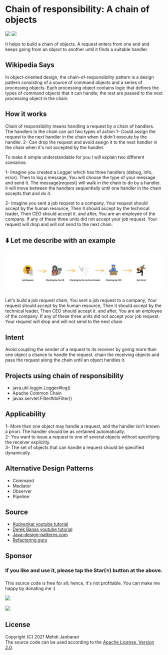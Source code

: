 # Chain of responsibility: A chain of objects
[![](https://img.shields.io/badge/GOF-blue.svg?style=flat)](https://github.com/janbarari/chainofresponsibilitypattern)
[![](https://img.shields.io/badge/Behavioral-green.svg?style=flat)](https://github.com/janbarari/chainofresponsibilitypattern)

It helps to build a chain of objects. A request enters from one end and keeps going from an object to another until it finds a suitable handler.

Wikipedia Says
-------
In object-oriented design, the chain-of-responsibility pattern is a design pattern consisting of a source of command objects and a series of processing objects. Each processing object contains logic that defines the types of command objects that it can handle; the rest are passed to the next processing object in the chain.

How it works
------
Chain of responsibility means handling a request by a chain of handlers. The handlers in the chain can act two types of action
1- Could assign the request to the next handler in the chain when it didn't execute by the handler.
2- Can drop the request and avoid assign it to the next handler in the chain when it's not accepted by the handler.

To make it simple understandable for you I will explain two different scenarios:

1- Imagine you created a Logger which has three handlers (debug, info, error). 
Then to log a message, You will choose the type of your message and send it. The message(request) will walk in the chain to do by a handler.
it will move between the handlers sequentially until one handler in the chain accepts that and do it.

2- Imagine you sent a job request to a company, Your request should accept by the human resource, Then it should accept by the technical leader, Then CEO should accept it. and after, You are an employee of the company. If any of these three units did not accept your job request. Your request will drop and will not send to the next chain.

⬇️ Let me describe with an example
------
![](image.png)

Let's build a job request chain, You sent a job request to a company, Your request should accept by the human resource, Then it should accept by the technical leader, Then CEO should accept it. and after, You are an employee of the company. If any of these three units did not accept your job request. Your request will drop and will not send to the next chain.
 
 Intent
 ------
 Avoid coupling the sender of a request to its receiver by giving more than one object a chance to handle the request. chain the receiving objects and pass the request along the chain until an object handles it.
 
 Projects using chain of responsibility
 ------
 - java.util.loggin.Logger#log()
 - Apache Common Chain
 - javax.servlet.Filter#doFilter()
 
 Applicability
 ------
 1- More than one object may handle a request, and the handler isn't known a priori. The handler should be as certained automatically.  
 2- You want to issue a request to one of several objects without specifying the receiver explicitly.  
 3- The set of objects that can handle a request should be specified dynamically.
 
 Alternative Design Patterns
 ------
 - Command
 - Mediator
 - Observer
 - Pipeline
 
 Source
 ------
  - [Kudvenkat youtube tutorial](https://www.youtube.com/watch?v=rI4kdGLaUiQ&list=PL6n9fhu94yhUbctIoxoVTrklN3LMwTCmd)
  - [Derek Banas youtube tutorial](https://www.youtube.com/watch?v=vNHpsC5ng_E&list=PLF206E906175C7E07)
  - [Java-design-patterns.com](https://java-design-patterns.com/patterns/)
  - [Refactoring.guru](https://refactoring.guru/design-patterns/)
  
  Sponsor
  -------
  ### If you like and use it, please tap the Star(⭐️) button at the above.  
  This source code is free for all; hence, it's not profitable. You can make me happy by donating me :)
  
  [![](https://img.shields.io/badge/Dogecoin-Click%20to%20see%20the%20address%20or%20scan%20the%20QR%20code-yellow.svg?style=flat)](https://blockchair.com/dogecoin/address/DB87foUxetrQRpAbWkrhexZeVtnzwyqhSL)
  
  [![](https://img.shields.io/badge/Bitcoin-Click%20to%20see%20the%20address%20or%20scan%20the%20QR%20code-orange.svg?style=flat)](https://blockchair.com/bitcoin/address/bc1qj30t3hmw0gat3vmwye972ce4sfrc5r5mz0ctr6)
  
  
  License
  -------
  Copyright (C) 2021 Mehdi Janbarari  
  The source code can be used according to the [Apache License, Version 2.0](LICENSE).